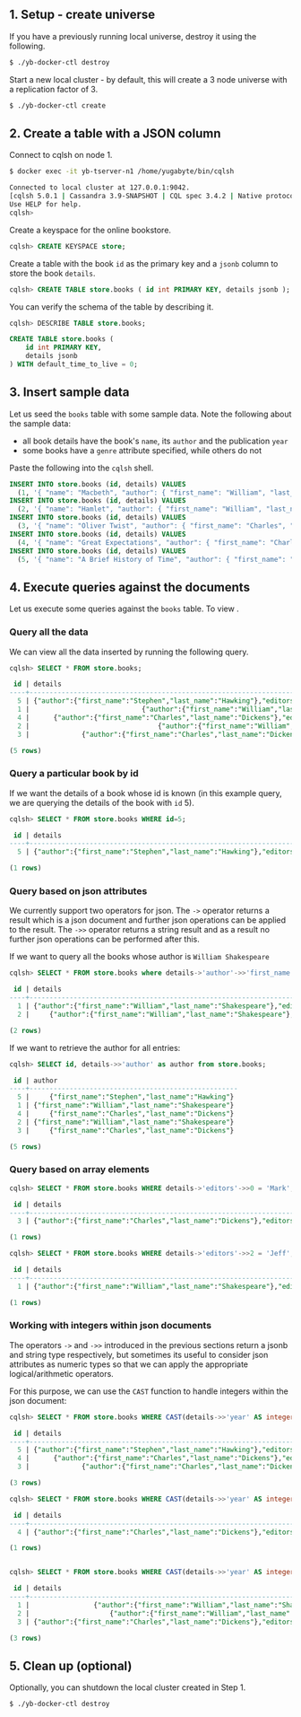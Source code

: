 ## 1. Setup - create universe

If you have a previously running local universe, destroy it using the following.

```{.sh .copy .separator-dollar}
$ ./yb-docker-ctl destroy
```

Start a new local cluster - by default, this will create a 3 node universe with a replication factor of 3.

```{.sh .copy .separator-dollar}
$ ./yb-docker-ctl create
```


## 2. Create a table with a JSON column

Connect to cqlsh on node 1.

```{.sh .copy .separator-dollar}
$ docker exec -it yb-tserver-n1 /home/yugabyte/bin/cqlsh
```
```sh
Connected to local cluster at 127.0.0.1:9042.
[cqlsh 5.0.1 | Cassandra 3.9-SNAPSHOT | CQL spec 3.4.2 | Native protocol v4]
Use HELP for help.
cqlsh>
```

Create a keyspace for the online bookstore.

```{.sql .copy .separator-gt}
cqlsh> CREATE KEYSPACE store;
```

Create a table with the book `id` as the primary key and a `jsonb` column to store the book `details`.

```{.sql .copy .separator-gt}
cqlsh> CREATE TABLE store.books ( id int PRIMARY KEY, details jsonb );
```

You can verify the schema of the table by describing it. 

```{.sql .copy .separator-gt}
cqlsh> DESCRIBE TABLE store.books;
```
```sql
CREATE TABLE store.books (
    id int PRIMARY KEY,
    details jsonb
) WITH default_time_to_live = 0;
```

## 3. Insert sample data

Let us seed the `books` table with some sample data. Note the following about the sample data:

- all book details have the book's `name`, its `author` and the publication `year`
- some books have a `genre` attribute specified, while others do not

Paste the following into the `cqlsh` shell.

```{.sql .copy}
INSERT INTO store.books (id, details) VALUES
  (1, '{ "name": "Macbeth", "author": { "first_name": "William", "last_name": "Shakespeare" }, "year": 1623, "editors": ["John", "Elizabeth", "Jeff"] }');
INSERT INTO store.books (id, details) VALUES 
  (2, '{ "name": "Hamlet", "author": { "first_name": "William", "last_name": "Shakespeare" }, "year": 1603, "editors": ["Lysa", "Mark", "Robert"] }');
INSERT INTO store.books (id, details) VALUES 
  (3, '{ "name": "Oliver Twist", "author": { "first_name": "Charles", "last_name": "Dickens" }, "year": 1838, "genre": "novel", "editors": ["Mark", "Tony", "Britney"] }');
INSERT INTO store.books (id, details) VALUES 
  (4, '{ "name": "Great Expectations", "author": { "first_name": "Charles", "last_name": "Dickens" }, "year": 1950, "genre": "novel", "editors": ["Robert", "John", "Melisa"] }');
INSERT INTO store.books (id, details) VALUES 
  (5, '{ "name": "A Brief History of Time", "author": { "first_name": "Stephen", "last_name": "Hawking" }, "year": 1988, "genre": "science", "editors": ["Melisa", "Mark", "John"] }');
```

## 4. Execute queries against the documents

Let us execute some queries against the `books` table.
To view .

### Query all the data

We can view all the data inserted by running the following query.


```{.sql .copy .separator-gt}
cqlsh> SELECT * FROM store.books;
```
```sql
 id | details
----+-------------------------------------------------------------------------------------------------------------------------------------------------------------
  5 | {"author":{"first_name":"Stephen","last_name":"Hawking"},"editors":["Melisa","Mark","John"],"genre":"science","name":"A Brief History of Time","year":1988}
  1 |                            {"author":{"first_name":"William","last_name":"Shakespeare"},"editors":["John","Elizabeth","Jeff"],"name":"Macbeth","year":1623}
  4 |      {"author":{"first_name":"Charles","last_name":"Dickens"},"editors":["Robert","John","Melisa"],"genre":"novel","name":"Great Expectations","year":1950}
  2 |                                {"author":{"first_name":"William","last_name":"Shakespeare"},"editors":["Lysa","Mark","Robert"],"name":"Hamlet","year":1603}
  3 |             {"author":{"first_name":"Charles","last_name":"Dickens"},"editors":["Mark","Tony","Britney"],"genre":"novel","name":"Oliver Twist","year":1838}

(5 rows)
```


### Query a particular book by id

If we want the details of a book whose id is known (in this example query, we are querying the details of the book with `id` 5).

```{.sql .copy .separator-gt}
cqlsh> SELECT * FROM store.books WHERE id=5;
```
```sql
 id | details
----+-------------------------------------------------------------------------------------------------------------------------------------------------------------
  5 | {"author":{"first_name":"Stephen","last_name":"Hawking"},"editors":["Melisa","Mark","John"],"genre":"science","name":"A Brief History of Time","year":1988}

(1 rows)
```

### Query based on json attributes

We currently support two operators for json. The `->` operator returns a result which is a json
document and further json operations can be applied to the result. The `->>` operator returns a
string result and as a result no further json operations can be performed after this.

If we want to query all the books whose author is `William Shakespeare`

```sql
cqlsh> SELECT * FROM store.books where details->'author'->>'first_name' = 'William' AND details->'author'->>'last_name' = 'Shakespeare';

 id | details
----+----------------------------------------------------------------------------------------------------------------------------------
  1 | {"author":{"first_name":"William","last_name":"Shakespeare"},"editors":["John","Elizabeth","Jeff"],"name":"Macbeth","year":1623}
  2 |     {"author":{"first_name":"William","last_name":"Shakespeare"},"editors":["Lysa","Mark","Robert"],"name":"Hamlet","year":1603}

(2 rows)
```

If we want to retrieve the author for all entries:

```sql
cqlsh> SELECT id, details->>'author' as author from store.books;

 id | author
----+----------------------------------------------------
  5 |     {"first_name":"Stephen","last_name":"Hawking"}
  1 | {"first_name":"William","last_name":"Shakespeare"}
  4 |     {"first_name":"Charles","last_name":"Dickens"}
  2 | {"first_name":"William","last_name":"Shakespeare"}
  3 |     {"first_name":"Charles","last_name":"Dickens"}

(5 rows)
```

### Query based on array elements

```sql
cqlsh> SELECT * FROM store.books WHERE details->'editors'->>0 = 'Mark';

 id | details
----+-------------------------------------------------------------------------------------------------------------------------------------------------
  3 | {"author":{"first_name":"Charles","last_name":"Dickens"},"editors":["Mark","Tony","Britney"],"genre":"novel","name":"Oliver Twist","year":1838}

(1 rows)

cqlsh> SELECT * FROM store.books WHERE details->'editors'->>2 = 'Jeff';

 id | details
----+----------------------------------------------------------------------------------------------------------------------------------
  1 | {"author":{"first_name":"William","last_name":"Shakespeare"},"editors":["John","Elizabeth","Jeff"],"name":"Macbeth","year":1623}

(1 rows)
```

### Working with integers within json documents

The operators `->` and `->>` introduced in the previous sections return a jsonb and string type
respectively, but sometimes its useful to consider json attributes as numeric types so that we can
apply the appropriate logical/arithmetic operators.

For this purpose, we can use the `CAST` function to handle integers within the json document:

```sql
cqlsh> SELECT * FROM store.books WHERE CAST(details->>'year' AS integer) > 1700;

 id | details
----+-------------------------------------------------------------------------------------------------------------------------------------------------------------
  5 | {"author":{"first_name":"Stephen","last_name":"Hawking"},"editors":["Melisa","Mark","John"],"genre":"science","name":"A Brief History of Time","year":1988}
  4 |      {"author":{"first_name":"Charles","last_name":"Dickens"},"editors":["Robert","John","Melisa"],"genre":"novel","name":"Great Expectations","year":1950}
  3 |             {"author":{"first_name":"Charles","last_name":"Dickens"},"editors":["Mark","Tony","Britney"],"genre":"novel","name":"Oliver Twist","year":1838}

(3 rows)

cqlsh> SELECT * FROM store.books WHERE CAST(details->>'year' AS integer) = 1950;

 id | details
----+--------------------------------------------------------------------------------------------------------------------------------------------------------
  4 | {"author":{"first_name":"Charles","last_name":"Dickens"},"editors":["Robert","John","Melisa"],"genre":"novel","name":"Great Expectations","year":1950}

(1 rows)


cqlsh> SELECT * FROM store.books WHERE CAST(details->>'year' AS integer) > 1600 AND CAST(details->>'year' AS integer) <= 1900;

 id | details
----+-------------------------------------------------------------------------------------------------------------------------------------------------
  1 |                {"author":{"first_name":"William","last_name":"Shakespeare"},"editors":["John","Elizabeth","Jeff"],"name":"Macbeth","year":1623}
  2 |                    {"author":{"first_name":"William","last_name":"Shakespeare"},"editors":["Lysa","Mark","Robert"],"name":"Hamlet","year":1603}
  3 | {"author":{"first_name":"Charles","last_name":"Dickens"},"editors":["Mark","Tony","Britney"],"genre":"novel","name":"Oliver Twist","year":1838}

(3 rows)
```

## 5. Clean up (optional)

Optionally, you can shutdown the local cluster created in Step 1.

```{.sh .copy .separator-dollar}
$ ./yb-docker-ctl destroy
```
